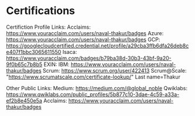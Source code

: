 # Certifications
Certifiction Profile Links:
Acclaims: https://www.youracclaim.com/users/naval-thakur/badges
Azure: https://www.youracclaim.com/users/naval-thakur/badges
GCP: https://googlecloudcertified.credential.net/profile/a29cba3ffb6dfa26deb8ce407f1bbc3065611550
Isaca: https://www.youracclaim.com/badges/b79ba38d-30b3-43bf-9a20-9f0b65c7b8b5
EXIN:
IBM: https://www.youracclaim.com/users/naval-thakur/badges
Scrum: https://www.scrum.org/user/422413
Scrum@Scale: "https://www.scrumatscale.com/certificate-lookup/"  Last name=Thakur 


Other Public Links:
Medium: https://medium.com/@global_noble
Qwiklabs: https://www.qwiklabs.com/public_profiles/5b877c10-3dae-4c59-a33a-ef2b8e450e5a
Acclaims: https://www.youracclaim.com/users/naval-thakur/badges



